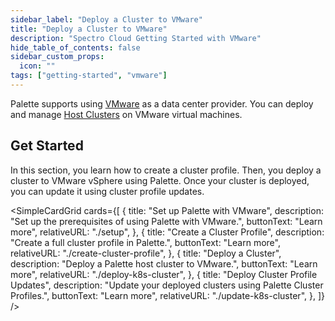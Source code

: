 ```yaml
---
sidebar_label: "Deploy a Cluster to VMware"
title: "Deploy a Cluster to VMware"
description: "Spectro Cloud Getting Started with VMware"
hide_table_of_contents: false
sidebar_custom_props:
  icon: ""
tags: ["getting-started", "vmware"]
---
```


Palette supports using [VMware](https://www.vmware.com) as a data center provider. You can deploy and manage
[Host Clusters](../../glossary-all.md#host-cluster) on VMware virtual machines.

## Get Started

In this section, you learn how to create a cluster profile. Then, you deploy a cluster to VMware vSphere using Palette.
Once your cluster is deployed, you can update it using cluster profile updates.

<SimpleCardGrid
  cards={[
    {
      title: "Set up Palette with VMware",
      description: "Set up the prerequisites of using Palette with VMware.",
      buttonText: "Learn more",
      relativeURL: "./setup",
    },
    {
      title: "Create a Cluster Profile",
      description: "Create a full cluster profile in Palette.",
      buttonText: "Learn more",
      relativeURL: "./create-cluster-profile",
    },
    {
      title: "Deploy a Cluster",
      description: "Deploy a Palette host cluster to VMware.",
      buttonText: "Learn more",
      relativeURL: "./deploy-k8s-cluster",
    },
    {
      title: "Deploy Cluster Profile Updates",
      description: "Update your deployed clusters using Palette Cluster Profiles.",
      buttonText: "Learn more",
      relativeURL: "./update-k8s-cluster",
    },
  ]}
/>
